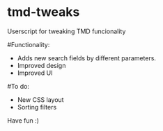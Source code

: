 tmd-tweaks
==========

Userscript for tweaking TMD funcionality

#Functionality:
* Adds new search fields by different parameters.
* Improved design
* Improved UI

#To do:
* New CSS layout
* Sorting filters

Have fun :)
